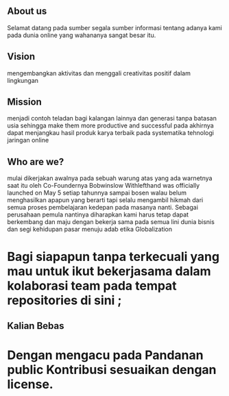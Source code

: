 
## About us
Selamat datang pada sumber segala sumber informasi tentang adanya kami pada dunia online yang wahananya sangat besar itu.

## Vision
mengembangkan aktivitas dan menggali creativitas positif dalam lingkungan 

## Mission
 menjadi contoh teladan bagi kalangan lainnya dan generasi tanpa batasan usia sehingga make them more productive and successful pada akhirnya dapat menjangkau hasil produk karya terbaik pada systematika tehnologi jaringan online 

## Who are we?
mulai dikerjakan awalnya pada sebuah warung atas yang ada warnetnya saat itu oleh Co-Foundernya Bobwinslow Withlefthand  was officially launched on May 5 setiap tahunnya sampai bosen walau belum menghasilkan apapun yang berarti tapi selalu mengambil hikmah dari semua proses pembelajaran kedepan pada masanya nanti.
Sebagai perusahaan pemula nantinya diharapkan kami harus tetap dapat berkembang dan maju dengan bekerja sama pada semua lini dunia bisnis dan segi kehidupan pasar menuju adab etika Globalization

# Bagi siapapun tanpa terkecuali yang mau untuk ikut bekerjasama dalam kolaborasi team pada tempat repositories di sini ;
  ## Kalian Bebas 
  # Dengan mengacu pada Pandanan public Kontribusi sesuaikan dengan license.

